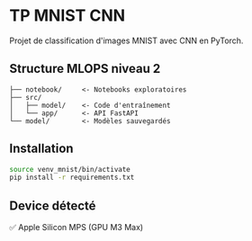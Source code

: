 # TP MNIST CNN

Projet de classification d'images MNIST avec CNN en PyTorch.

## Structure MLOPS niveau 2

```
├── notebook/     <- Notebooks exploratoires
├── src/
│   ├── model/    <- Code d'entraînement
│   └── app/      <- API FastAPI
└── model/        <- Modèles sauvegardés
```

## Installation

```bash
source venv_mnist/bin/activate
pip install -r requirements.txt
```

## Device détecté

✅ Apple Silicon MPS (GPU M3 Max)
